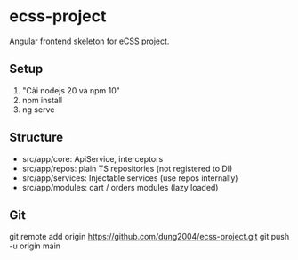 # ecss-project

Angular frontend skeleton for eCSS project.

## Setup
1. "Cài nodejs 20 và npm 10"
2. npm install
3. ng serve

## Structure
- src/app/core: ApiService, interceptors
- src/app/repos: plain TS repositories (not registered to DI)
- src/app/services: Injectable services (use repos internally)
- src/app/modules: cart / orders modules (lazy loaded)

## Git
git remote add origin https://github.com/dung2004/ecss-project.git
git push -u origin main
